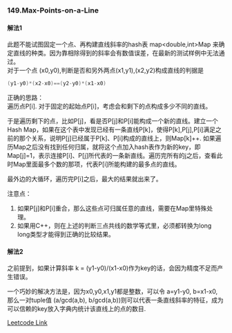 ### 149.Max-Points-on-a-Line

#### 解法1
此题不能试图固定一个点、再构建直线斜率的hash表 map<double,int>Map 来确定直线的种类。因为靠相除得到的斜率会有数值误差，在最新的测试样例中无法通过。  
对于一个点 (x0,y0),判断是否和另外两点(x1,y1),(x2,y2)构成直线的判据是
```cpp
(y1-y0)*(x2-x0)==(y2-y0)*(x1-x0)
```
正确的思路：  
遍历点P[i]. 对于固定的起始点P[i]，考虑会和剩下的点构成多少不同的直线。  

于是遍历剩下的点，比如P[j]，看是否P[j]和P[i]能构成一个新的直线。建立一个Hash Map，如果在这个表中发现已经有一条直线P[k]，使得P[k],P[j],P[i]满足之前的那个关系，说明P[j]已经属于P[k]、P[i]构成的直线上，则Map[k]++. 如果遍历Map之后没有找到任何归属，就将这个点加入hash表作为新的key，即Map[j]=1，表示连接P[i]、P[j]所代表的一条新直线。遍历完所有的j之后，查看此时Map里面最多个数的那项，代表P[i]所能构建的最多点的直线。    

最外边的大循环，遍历完P[i]之后，最大的结果就出来了。

注意点：  
1. 如果P[j]和P[i]重合，那么这些点可归属任意的直线，需要在Map里特殊处理。  
2. 如果用C++，则在上述的判断三点共线的数学等式里，必须都转换为long long类型才能得到正确的比较结果。

#### 解法2
之前提到，如果计算斜率 k = (y1-y0)/(x1-x0)作为key的话，会因为精度不足而产生错误。

一个巧妙的解决方法是，因为x0,y0,x1,y1都是整数，可以令 a=y1-y0, b=x1-x0, 那么一对tuple值 (a/gcd(a,b), b/gcd(a,b))则可以代表一条直线斜率的特征，成为可以信赖的key放入字典内统计该直线上的点的数目.


[Leetcode Link](https://leetcode.com/problems/max-points-on-a-line)